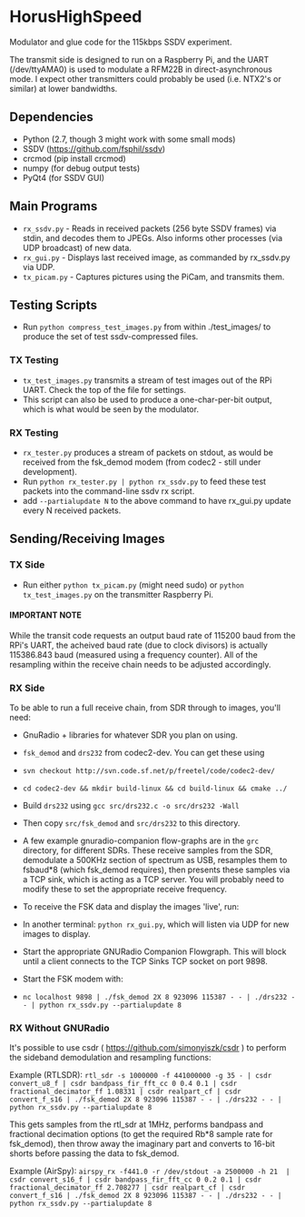 # HorusHighSpeed
Modulator and glue code for the 115kbps SSDV experiment.

The transmit side is designed to run on a Raspberry Pi, and the UART (/dev/ttyAMA0) is used to modulate a RFM22B in direct-asynchronous mode. I expect other transmitters could probably be used (i.e. NTX2's or similar) at lower bandwidths.

## Dependencies
* Python (2.7, though 3 might work with some small mods)
* SSDV (https://github.com/fsphil/ssdv)
* crcmod (pip install crcmod)
* numpy (for debug output tests)
* PyQt4 (for SSDV GUI)

## Main Programs
* `rx_ssdv.py` - Reads in received packets (256 byte SSDV frames) via stdin, and decodes them to JPEGs. Also informs other processes (via UDP broadcast) of new data.
* `rx_gui.py` - Displays last received image, as commanded by rx_ssdv.py via UDP.
* `tx_picam.py` - Captures pictures using the PiCam, and transmits them.

## Testing Scripts
* Run `python compress_test_images.py` from within ./test_images/ to produce the set of test ssdv-compressed files.

### TX Testing
* `tx_test_images.py` transmits a stream of test images out of the RPi UART. Check the top of the file for settings.
 * This script can also be used to produce a one-char-per-bit output, which is what would be seen by the modulator.

### RX Testing
* `rx_tester.py` produces a stream of packets on stdout, as would be received from the fsk_demod modem (from codec2 - still under development).
 * Run `python rx_tester.py | python rx_ssdv.py` to feed these test packets into the command-line ssdv rx script.
 * add `--partialupdate N` to the above command to have rx_gui.py update every N received packets.

## Sending/Receiving Images
### TX Side
* Run either `python tx_picam.py` (might need sudo) or `python tx_test_images.py` on the transmitter Raspberry Pi.

#### IMPORTANT NOTE
While the transit code requests an output baud rate of 115200 baud from the RPi's UART, the acheived baud rate (due to clock divisors) is actually 115386.843 baud (measured using a frequency counter). All of the resampling within the receive chain needs to be adjusted accordingly.

### RX Side
To be able to run a full receive chain, from SDR through to images, you'll need:
* GnuRadio + libraries for whatever SDR you plan on using.
* `fsk_demod` and `drs232` from codec2-dev. You can get these using
 * `svn checkout http://svn.code.sf.net/p/freetel/code/codec2-dev/`
 * `cd codec2-dev && mkdir build-linux && cd build-linux && cmake ../`
 * Build `drs232` using `gcc src/drs232.c -o src/drs232 -Wall`
 * Then copy `src/fsk_demod` and `src/drs232` to this directory. 

* A few example gnuradio-companion flow-graphs are in the `grc` directory, for different SDRs. These receive samples from the SDR, demodulate a 500KHz section of spectrum as USB, resamples them to fsbaud*8 (which fsk_demod requires), then presents these samples via a TCP sink, which is acting as a TCP server. You will probably need to modify these to set the appropriate receive frequency.

* To receive the FSK data and display the images 'live', run:
 * In another terminal: `python rx_gui.py`, which will listen via UDP for new images to display.
 * Start the appropriate GNURadio Companion Flowgraph. This will block until a client connects to the TCP Sinks TCP socket on port 9898.
 * Start the FSK modem with:
  * `nc localhost 9898 | ./fsk_demod 2X 8 923096 115387 - - | ./drs232 - - | python rx_ssdv.py --partialupdate 8`

### RX Without GNURadio
It's possible to use csdr ( https://github.com/simonyiszk/csdr ) to perform the sideband demodulation and resampling functions:

Example (RTLSDR):
`rtl_sdr -s 1000000 -f 441000000 -g 35 - | csdr convert_u8_f | csdr bandpass_fir_fft_cc 0 0.4 0.1 | csdr fractional_decimator_ff 1.08331 | csdr realpart_cf | csdr convert_f_s16 | ./fsk_demod 2X 8 923096 115387 - - | ./drs232 - - | python rx_ssdv.py --partialupdate 8`

This gets samples from the rtl_sdr at 1MHz, performs bandpass and fractional decimation options (to get the required Rb*8 sample rate for fsk_demod), then throw away the imaginary part and converts to 16-bit shorts before passing the data to fsk_demod.

Example (AirSpy):
`airspy_rx -f441.0 -r /dev/stdout -a 2500000 -h 21  | csdr convert_s16_f | csdr bandpass_fir_fft_cc 0 0.2 0.1 | csdr fractional_decimator_ff 2.708277 | csdr realpart_cf | csdr convert_f_s16 | ./fsk_demod 2X 8 923096 115387 - - | ./drs232 - - | python rx_ssdv.py --partialupdate 8`

